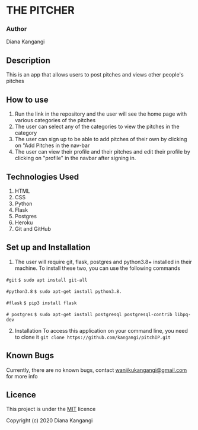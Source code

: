 # THE PITCHER
### Author
Diana Kangangi

## Description
This is an app that allows users to post pitches and views other people's pitches

## How to use
1. Run the link in the repository and the user will see the home page with various categories of the pitches
2. The user can select any of the categories to view the pitches in the category
3. The user can sign up to be able to add pitches of their own by clicking on "Add Pitches in the nav-bar
4. The user can view their profile and their pitches and edit their profile by clicking on "profile" in the navbar after signing in.


## Technologies Used
1. HTML 
2. CSS
3. Python
4. Flask
5. Postgres
6. Heroku 
7. Git and GitHub


## Set up and Installation

1. The user will require git, flask, postgres and python3.8+ installed in their machine. To install these two, you can use the following commands

 ```#git```
```$ sudo apt install git-all```

```#python3.8```
```$ sudo apt-get install python3.8.```

```#flask```
```$ pip3 install flask```

```# postgres```
```$ sudo apt-get install postgresql postgresql-contrib libpq-dev```

2.  Installation
To access this application on your command line, you need to clone it ```git clone https://github.com/kangangi/pitchIP.git```

## Known Bugs 
Currently, there are no known bugs, contact wanjikukangangi@gmail.com for more info

## Licence
This project is under the [MIT](https://github.com/kangangi/pitchIP/blob/master/LICENSE.md) licence

Copyright (c) 2020 Diana Kangangi